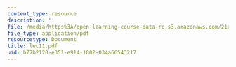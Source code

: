 ```yaml
---
content_type: resource
description: ''
file: /media/https%3A/open-learning-course-data-rc.s3.amazonaws.com/21a-441-the-conquest-of-america-spring-2004/b77b2120e351e9141002034a66543217_lec11.pdf
file_type: application/pdf
resourcetype: Document
title: lec11.pdf
uid: b77b2120-e351-e914-1002-034a66543217
---
```

